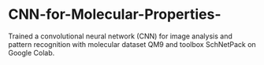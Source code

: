 # CNN-for-Molecular-Properties-
Trained a convolutional neural network (CNN) for image analysis and pattern recognition with molecular dataset QM9 and toolbox SchNetPack on Google Colab.
